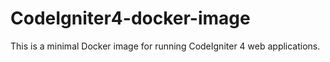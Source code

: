 # CodeIgniter4-docker-image
This is a minimal Docker image for running CodeIgniter 4 web applications.
